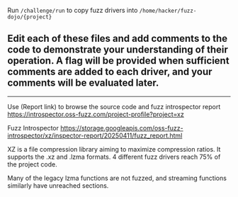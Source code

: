 Run `/challenge/run` to copy fuzz drivers into `/home/hacker/fuzz-dojo/{project}`

Edit each of these files and add comments to the code to demonstrate your understanding of their operation. A flag will be provided when sufficient comments are added to each driver, and your comments will be evaluated later.
-

---

Use (Report link) to browse the source code and fuzz introspector report https://introspector.oss-fuzz.com/project-profile?project=xz

Fuzz Introspector
https://storage.googleapis.com/oss-fuzz-introspector/xz/inspector-report/20250411/fuzz_report.html

XZ is a file compression library aiming to maximize compression ratios. It supports the .xz and .lzma  formats. 4 different fuzz drivers reach 75% of the project code.

Many of the legacy lzma functions are not fuzzed, and streaming functions similarly have unreached sections.
